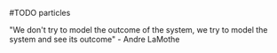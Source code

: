 #TODO
particles

"We don't try to model the outcome of the system, we try to model the system and see its outcome" - Andre LaMothe

